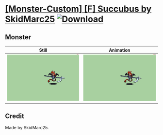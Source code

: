 # [\[Monster-Custom\] \[F\] Succubus by SkidMarc25](./) [![Download](https://img.shields.io/badge/Download--red?style=social&logo=github)](https://minhaskamal.github.io/DownGit/#/home?url=https://github.com/Klokinator/FE-Repo/tree/main/Battle%20Animations%2FMonsters%20-%20Dragons%20and%20Special%2F%5BMonster-Custom%5D%20%5BF%5D%20Succubus%20by%20SkidMarc25%2F8.%20Monster)

## Monster

| Still | Animation |
| :---: | :-------: |
| ![Monster still](./Monster_000.png) | ![Monster](./Monster.gif) |

## Credit

Made by SkidMarc25.
